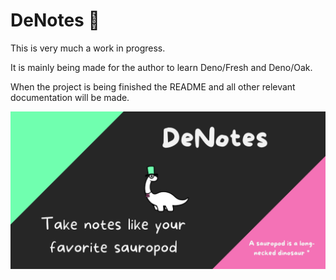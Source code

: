 # DeNotes 🦕

This is very much a work in progress.

It is mainly being made for the author to learn Deno/Fresh and Deno/Oak.

When the project is being finished the README and all other relevant documentation will be made.

![GitHub Repository Preview](/assets/denotes-github-preview.png)
